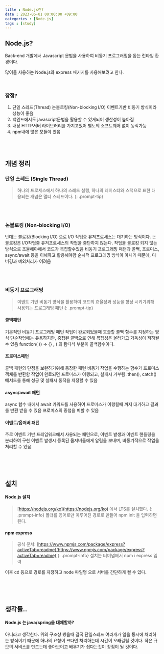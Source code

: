 ```yaml
---
title : Node.js란?
date : 2023-06-01 00:00:00 +09:00
categories : [Node.js]
tags : [study] 
---
```

## **Node.js?**
Back-end 개발에서 Javascript 문법을 사용하여 비동기 프로그래밍을 돕는 런타임 환경이다.

많이들 사용하는 Node.js와 express 패키지를 사용해보려고 한다.

<br>

### **장점?**
1. 단일 스레드(Thread) 논블로킹(Non-blocking I/O) 이벤트기반 비동기 방식이라 성능이 좋음
2. 백엔드에서도 javascript문법을 활용할 수 있게되어 생산성이 높아짐
3. 내장 HTTP서버 라이브러리를 가지고있어 별도의 소프트웨어 없이 동작가능
4. npm내에 많은 모듈이 있음

<br>
<br>

## **개념 정리**

### **단일 스레드 (Single Thread)**
>하나의 프로세스에서 하나의 스레드 실행, 하나의 레지스터와 스택으로 표현 대응되는 개념은 멀티 스레드이다.
{: .prompt-tip}

<br>
<br>

### **논블로킹 (Non-blocking I/O)**
반대는 블로킹(Blocking I/O) 으로 I/O 작업중 유저프로세스는 대기하는 방식이다.
논블로킹은 I/O작업중 유저프로세스의 작업을 중단하지 않는다.
작업을 블로킹 되지 않는 방식으로 조율해야해서 코드가 복잡할수있음
비동기 프로그래밍 패턴과 콜백, 프로미스, async/await 등을 이해하고 활용해야함
순차적 프로그래밍 방식이 아니기 때문에, 디버깅과 예외처리가 어려움

<br>
<br>

### **비동기 프로그래밍**
>이벤트 기반 비동기 방식을 활용하여 코드의 효율성과 성능을 향상 시키기위해 사용되는 프로그래밍 패턴
{: .prompt-tip}

#### **콜백패턴**
기본적인 비동기 프로그래밍 패턴
작업이 완료되었을때 호출할 콜백 함수를 지정하는 방식
단순작업에는 유용하지만, 중첩된 콜백으로 인해 복잡성은 올라가고 가독성이 저하될수 있음
function( () => {} , ) 의 람다식 부분이 콜백함수이다.

#### **프로미스패턴**
콜백 패턴의 단점을 보완하기위해 등장한 패턴
비동기 작업을 수행하는 함수가 프로미스 객체를 반환함
작업이 완료되면 프로미스가 이행되고, 실패시 거부됨
.then(), catch() 메서드를 통해 성공 및 실패시 동작을 지정할 수 있음

#### **async/await 패턴**
async 함수 내에서 await 키워드를 사용하여 프로미스가 이행될때 까지 대기하고 결과를 반환 받을 수 있음
프로미스의 중첩을 피할 수 있음
#### **이벤트/옵저버 패턴**
주로 이벤트 기반 프레임워크에서 사용되는 패턴으로, 이벤트 발생과 이벤트 핸들링을 분리하여 구현
이벤트 발생시 등록된 옵저버들에게 알림을 보내며, 비동기적으로 작업을 처리할 수 있음

<br>
<br>
<br>

## **설치**

#### **Node.js  설치**
>[https://nodejs.org/ko](https://nodejs.org/ko) 에서 LTS를 설치했다.
{: .prompt-info}
폴더를 영어로만 이루어진 경로로 만들어 npm init 을 입력하면 된다.

#### **npm express**
> 공식 문서: [https://www.npmjs.com/package/express?activeTab=readme](https://www.npmjs.com/package/express?activeTab=readme)
{: .prompt-info}
설치는 터미널에서 npm i express 입력

이후 cd 등으로 경로를 지정하고 node 파일명 으로 서버를 간단하게 켤 수 있다.

<br>
<br>
<br>

## **생각들..**

#### **Node.js 는 java/spring을 대체할까?**
아니라고 생각한다. 위의 구조상 봤을때 결국 단일스레드 여러개가 일을 동시에 처리하는 방식이기 때문에 
하나의 요청이 크다면 처리하는데 시간이 오래걸릴 것이다. 
작은 규모의 서비스를 만드는데 좋아보이고 배우기가 쉽다는것이 장점이 될 것이다.
